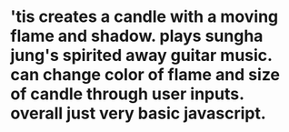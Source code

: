 # 'tis creates a candle with a moving flame and shadow. plays sungha jung's spirited away guitar music. can change color of flame and size of candle through user inputs. overall just very basic javascript.
